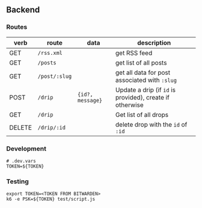## Backend

### Routes

| verb   | route | data | description |
| ----   | ----- | ---- | ----------- |
| GET    | `/rss.xml` || get RSS feed |
| GET    | `/posts` || get list of all posts |
| GET    | `/post/:slug` || get all data for post associated with `:slug` |
| POST   | `/drip` | `{id?, message}` | Update a drip (if `id` is provided), create if otherwise |
| GET    | `/drip` || Get list of all drops |
| DELETE | `/drip/:id` || delete drop with the `id` of `:id` |

### Development

```
# .dev.vars
TOKEN=${TOKEN}
```

### Testing

```
export TOKEN=<TOKEN FROM BITWARDEN>
k6 -e PSK=${TOKEN} test/script.js

```
